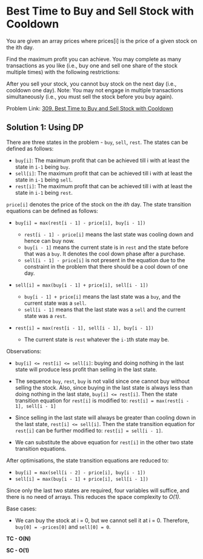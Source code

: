 # Best Time to Buy and Sell Stock with Cooldown

You are given an array prices where prices[i] is the price of a given stock on the ith day.

Find the maximum profit you can achieve. You may complete as many transactions as you like (i.e.,
buy one and sell one share of the stock multiple times) with the following restrictions:

After you sell your stock, you cannot buy stock on the next day (i.e., cooldown one day). Note: You
may not engage in multiple transactions simultaneously (i.e., you must sell the stock before you buy
again).

Problem
Link: [309. Best Time to Buy and Sell Stock with Cooldown](https://leetcode.com/problems/best-time-to-buy-and-sell-stock-with-cooldown/)

## Solution 1: Using DP

There are three states in the problem - `buy`, `sell`, `rest`. The states can be defined as follows:

* `buy[i]`: The maximum profit that can be achieved till i with at least the state in `i-1`
  being `buy`.
* `sell[i]`: The maximum profit that can be achieved till i with at least the state in `i-1`
  being `sell`.
* `rest[i]`: The maximum profit that can be achieved till i with at least the state in `i-1`
  being `rest`.

`price[i]` denotes the price of the stock on the _ith_ day. The state transition equations can be
defined as follows:

* `buy[i] = max(rest[i - 1] - price[i], buy[i - 1])`
    * `rest[i - 1] - price[i]` means the last state was cooling down and hence can buy now.
    * `buy[i - 1]` means the current state is in `rest` and the state before that was a `buy`. It
      denotes the cool down phase after a purchase.
    * `sell[i - 1] - price[i]` is not present in the equation due to the constraint in the problem
      that there should be a cool down of one day.

* `sell[i] = max(buy[i - 1] + price[i], sell[i - 1])`
    * `buy[i - 1] + price[i]` means the last state was a `buy`, and the current state was a `sell`.
    * `sell[i - 1]` means that the last state was a `sell` and the current state was a `rest`.

* `rest[i] = max(rest[i - 1], sell[i - 1], buy[i - 1])`
    * The current state is `rest` whatever the `i-1`th state may be.

Observations:

* `buy[i] <= rest[i] <= sell[i]`: buying and doing nothing in the last state will produce less
  profit than selling in the last state.
* The sequence `buy`, `rest`, `buy` is not valid since one cannot buy without selling the stock.
  Also, since buying in the last state is always less than doing nothing in the last
  state, `buy[i] <= rest[i]`. Then the state transition equation for `rest[i]` is modified
  to: `rest[i] = max(rest[i - 1], sell[i - 1]`

* Since selling in the last state will always be greater than cooling down in the last
  state, `rest[i] <= sell[i]`. Then the state transition equation for `rest[i]` can be further
  modified to: `rest[i] = sell[i - 1]`.

* We can substitute the above equation for `rest[i]` in the other two state transition equations.

After optimisations, the state transition equations are reduced to:

* `buy[i] = max(sell[i - 2] - price[i], buy[i - 1])`
* `sell[i] = max(buy[i - 1] + price[i], sell[i - 1])`

Since only the last two states are required, four variables will suffice, and there is no need of
arrays. This reduces the space complexity to _O(1)_.

Base cases:

* We can buy the stock at i = 0, but we cannot sell it at i = 0. Therefore, `buy[0] = -prices[0]`
  and `sell[0] = 0`.

**TC - O(N)**

**SC - O(1)**
